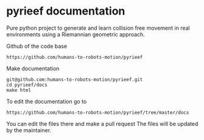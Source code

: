 pyrieef documentation
=============

Pure python project to generate and learn collision free movement
in real environments using a Riemannian geometric approach.

Github of the code base

    https://github.com/humans-to-robots-motion/pyrieef

Make documentation

    git@github.com:humans-to-robots-motion/pyrieef.git
    cd pyrieef/docs
    make html

To edit the documentation go to

    https://github.com/humans-to-robots-motion/pyrieef/tree/master/docs
    
You can edit the files there and make a pull request
The files will be updated by the maintainer.
